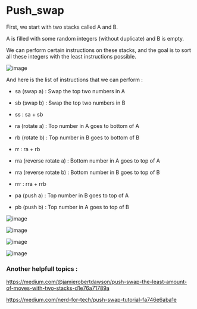 # Push_swap

First, we start with two stacks called A and B.

A is filled with some random integers (without duplicate) and B is empty. 

We can perform certain instructions on these stacks, and the goal is to sort all these integers with the least instructions possible.

![image](https://github.com/izzypt/Push_swap/assets/73948790/5a04b89f-4ed9-48bf-bdd4-6bf56766cbb7)



And here is the list of instructions that we can perform :

- sa (swap a) : Swap the top two numbers in A

- sb (swap b) : Swap the top two numbers in B

- ss : sa + sb

- ra (rotate a) : Top number in A goes to bottom of A

- rb (rotate b) : Top number in B goes to bottom of B

- rr : ra + rb

- rra (reverse rotate a) : Bottom number in A goes to top of A

- rra (reverse rotate b) : Bottom number in B goes to top of B

- rrr : rra + rrb

- pa (push a) : Top number in B goes to top of A

- pb (push b) : Top number in A goes to top of B

![image](https://github.com/izzypt/Push_swap/assets/73948790/407c667f-1eae-47d4-a0c3-a8c337168fd3)

![image](https://github.com/izzypt/Push_swap/assets/73948790/c5bb74b4-8d3d-47bc-8622-22ad9feea6a8)

![image](https://github.com/izzypt/Push_swap/assets/73948790/a7ea4981-003b-48c3-b171-a48887ce7fd0)

![image](https://github.com/izzypt/Push_swap/assets/73948790/47290d7c-112c-4de7-8b58-bac1a6bd1785)

### Another helpfull topics :

https://medium.com/@jamierobertdawson/push-swap-the-least-amount-of-moves-with-two-stacks-d1e76a71789a

https://medium.com/nerd-for-tech/push-swap-tutorial-fa746e6aba1e
